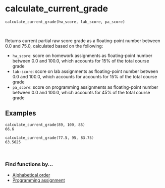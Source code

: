 # calculate_current_grade

`calculate_current_grade(hw_score, lab_score, pa_score)`

<br>

Returns current partial raw score grade as a floating-point number between 0.0 and 75.0, calculated based on the following:
- `hw_score`: score on homework assignments as floating-point number between 0.0 and 100.0, which accounts for 15% of the total course grade
- `lab-score`: score on lab assignments as floating-point number between 0.0 and 100.0, which accounts for accounts for 15% of the total course grade
- `pa_score`: score on programming assignments as floating-point number between 0.0 and 100.0, which accounts for 45% of the total course grade

## Examples

```
calculate_current_grade(89, 100, 85)
66.6
```
```
calculate_current_grade(77.5, 95, 83.75)
63.5625
```

<br>

### Find functions by...
* [Alphabetical order](https://github.com/emiliebarnard/csc110-function-reference/tree/main/functions "Go to functions folder")
* [Programming assignment](https://github.com/emiliebarnard/csc110-function-reference/blob/main/pa.md "Programming assignments in chronological order")
